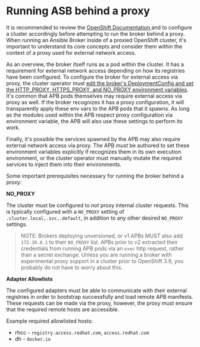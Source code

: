 # Running ASB behind a proxy

It is recommended to review the [OpenShift Documentation ](https://docs.openshift.com/container-platform/3.7/install_config/http_proxies.html)
and to configure a cluster accordingly before attempting to run the broker behind
a proxy. When running an Ansible Broker inside of a proxied OpenShift cluster,
it's important to understand its core concepts and consider them within the context
of a proxy used for external network access.

As an overview, the broker itself runs as a pod within the cluster. It has a requirement
for external network access depending on how its registries have been configured.
To configure the broker for external access via proxy, the cluster operator must
[edit the broker's DeploymentConfig and set the HTTP_PROXY, HTTPS_PROXY, and NO_PROXY environment variables](https://docs.openshift.com/container-platform/3.7/install_config/http_proxies.html#setting-environment-variables-in-pods).
It's common that APB pods themselves may require external access via proxy as well.
If the broker recognizes it has a proxy configuration, it will transparently
apply these env vars to the APB pods that it spawns. As long as the modules used
within the APB respect proxy configuration via environment variable, the APB
will also use these settings to perform its work. 

Finally, it's possible the services spawned by the APB may also require external
network access via proxy. The APB *must* be authored to set these environment variables
explicitly if recognizes them in its own execution environment, or the cluster
operator must manually mutate the required services to inject them into their environments.

Some important prerequisites necessary for running the broker behind a proxy:

**NO_PROXY**

The cluster must be configured to *not* proxy internal cluster requests. This
is typically configured with a `NO_PROXY` setting of `.cluster.local,.svc,.default`, in addition
to any other desired `NO_PROXY` settings.

> NOTE: Brokers deploying unversioned, or v1 APBs MUST also add `172.30.0.1` to their
`NO_PROXY` list. APBs prior to v2 extracted their credentials from running APB
pods via an `exec` http request, rather than a secret exchange. Unless you
are running a broker with experimental proxy support in a cluster prior to
OpenShift 3.9, you probably do not have to worry about this.

**Adapter Allowlists**

The configured adapters must be able to communicate with their external registries
in order to bootstrap successfully and load remote APB manifests. These requests
can be made via the proxy, however, the proxy must ensure that the required remote
hosts are accessible.

Example required allowlisted hosts:

* rhcc - `registry.access.redhat.com`, `access.redhat.com`
* dh - `docker.io`
